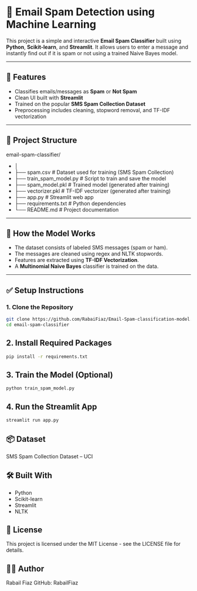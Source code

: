 # 📧 Email Spam Detection using Machine Learning

This project is a simple and interactive **Email Spam Classifier** built using **Python**, **Scikit-learn**, and **Streamlit**. It allows users to enter a message and instantly find out if it is spam or not using a trained Naive Bayes model.

---

## 🚀 Features

- Classifies emails/messages as **Spam** or **Not Spam**
- Clean UI built with **Streamlit**
- Trained on the popular **SMS Spam Collection Dataset**
- Preprocessing includes cleaning, stopword removal, and TF-IDF vectorization

---

## 📂 Project Structure

email-spam-classifier/
- │
- ├── spam.csv # Dataset used for training (SMS Spam Collection)
- ├── train_spam_model.py # Script to train and save the model
- ├── spam_model.pkl # Trained model (generated after training)
- ├── vectorizer.pkl # TF-IDF vectorizer (generated after training)
- ├── app.py # Streamlit web app
- ├── requirements.txt # Python dependencies
- └── README.md # Project documentation


---

## 🧠 How the Model Works

- The dataset consists of labeled SMS messages (spam or ham).
- The messages are cleaned using regex and NLTK stopwords.
- Features are extracted using **TF-IDF Vectorization**.
- A **Multinomial Naive Bayes** classifier is trained on the data.

---

## ✅ Setup Instructions

### 1. Clone the Repository

```bash
git clone https://github.com/RabaiFiaz/Email-Spam-classification-model.git
cd email-spam-classifier
```

## 2. Install Required Packages
```bash
pip install -r requirements.txt
```

## 3. Train the Model (Optional)
```bash
python train_spam_model.py
```

## 4. Run the Streamlit App
```bash
streamlit run app.py
```



## 📦 Dataset
SMS Spam Collection Dataset – UCI

## 🛠 Built With
- Python
- Scikit-learn
- Streamlit
- NLTK

## 📄 License
This project is licensed under the MIT License - see the LICENSE file for details.

##  👩‍💻 Author
Rabail Fiaz
GitHub: RabailFiaz

